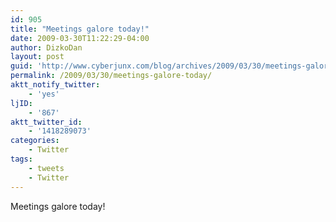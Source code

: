 ```yaml
---
id: 905
title: "Meetings galore today!"
date: 2009-03-30T11:22:29-04:00
author: DizkoDan
layout: post
guid: 'http://www.cyberjunx.com/blog/archives/2009/03/30/meetings-galore-today/'
permalink: /2009/03/30/meetings-galore-today/
aktt_notify_twitter:
    - 'yes'
ljID:
    - '867'
aktt_twitter_id:
    - '1418289073'
categories:
    - Twitter
tags:
    - tweets
    - Twitter
---
```


Meetings galore today!